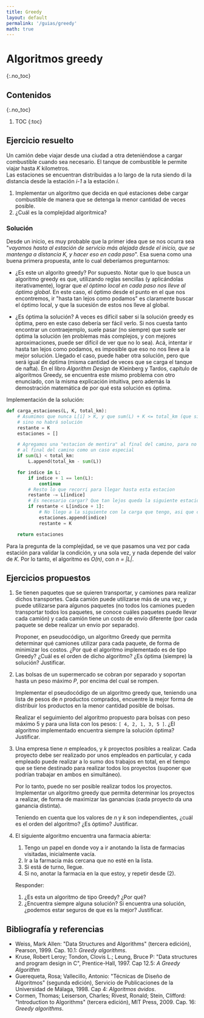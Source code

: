```yaml
---
title: Greedy
layout: default
permalink: '/guias/greedy'
math: true
---
```


# Algoritmos greedy
{:.no_toc}

## Contenidos
{:.no_toc}

1. TOC
{:toc}

## Ejercicio resuelto

Un camión debe viajar desde una ciudad a otra deteniéndose a cargar combustible cuando sea necesario. El tanque de combustible le permite viajar hasta _K_ kilometros.  
Las estaciones se encuentran distribuidas a lo largo de la ruta siendo di la distancia desde la estación _i-1_ a la estación _i_.

1. Implementar un algoritmo que decida en qué estaciones debe cargar combustible de manera que se detenga la menor cantidad de veces posible.
2. ¿Cuál es la complejidad algorítmica?

### Solución

Desde un inicio, es muy probable que la primer idea que se nos ocurra sea "_vayamos hasta al estación de servicio más alejada desde el inicio, que se mantenga a distancia K, y hacer eso en cada paso_". Esa suena como una buena primera propuesta, ante lo cual deberíamos preguntarnos:

- ¿Es este un algorito greedy?
    Por supuesto. Notar que lo que busca un algoritmo greedy es que, utilizando reglas sencillas (y aplicándolas iterativamente), lograr que *el óptimo local en cada paso nos lleve al óptimo global*. En este caso, el óptimo desde el punto en el que nos encontremos, ir "hasta tan lejos como podamos" es claramente buscar el óptimo local, y que la sucesión de estos nos lleve al global.

- ¿Es óptima la solución?
    A veces es difícil saber si la solución greedy es óptima, pero en este caso debería ser fácil verlo. Si nos cuesta tanto encontrar un contraejemplo, suele pasar (no siempre) que suele ser óptima la solución (en problemas más complejos, y con mejores aproximaciones, puede ser difícil de ver que no lo sea). Acá, intentar ir hasta tan lejos como podamos, es imposible que eso no nos lleve a la mejor solución.
    Llegado el caso, puede haber otra solución, pero que será igual de óptima (misma cantidad de veces que se carga el tanque de nafta).
    En el libro _Algorithm Design_ de Kleinberg y Tardos, capítulo de algoritmos Greedy, se encuentra este mismo problema con otro enunciado, con la misma explicación intuitiva, pero además la demostración matemática de por qué esta solución es óptima.

Implementación de la solución:


```python
def carga_estaciones(L, K, total_km):
    # Asumimos que nunca L[i] > K, y que sum(L) + K <= total_km (que siempre cargando en la ultima llegamos al final),
    # sino no habrá solución
    restante = K
    estaciones = []

    # Agregamos una "estacion de mentira" al final del camino, para no tener que considerar
    # al final del camino como un caso especial
    if sum(L) < total_km:
        L.append(total_km - sum(L))

    for indice in L:
        if indice + 1 == len(L):
            continue
        # Resto lo que recorri para llegar hasta esta estacion
        restante -= L[indice]
        # Es necesario cargar? Que tan lejos queda la siguiente estacion?
        if restante < L[indice + 1]:
            # No llego a la siguiente con la carga que tengo, asi que cargo aca
            estaciones.append(indice)
            restante = K

    return estaciones
```    
Para la pregunta de la complejidad, se ve que pasamos una vez por cada estación para validar la condición, y una sola vez, y nada depende del valor de _K_. Por lo tanto, el algoritmo es _O(n)_, con _n = |L|_.

## Ejercicios propuestos

1.  Se tienen paquetes que se quieren transportar, y camiones para realizar dichos transportes. Cada camión puede utilizarse más de una vez, y puede utilizarse para algunos paquetes (no todos los camiones pueden transportar todos los paquetes, se conoce cuáles paquetes puede llevar cada camión) y cada camión tiene un costo de envío diferente (por cada paquete se debe realizar un envío por separado).

    Proponer, en pseudocódigo, un algoritmo Greedy que permita determinar qué camiones utilizar para cada paquete, de forma de minimizar los costos. ¿Por qué el algoritmo implementado es de tipo Greedy? ¿Cuál es el orden de dicho algoritmo? ¿Es óptima (siempre) la solución? Justificar.

2. Las bolsas de un supermercado se cobran por separado y soportan hasta un peso máximo _P_, por encima del cual se rompen.

   Implementar el pseudocódigo de un algoritmo greedy que, teniendo una lista de pesos de _n_ productos comprados, encuentre la mejor forma de distribuir los productos en la menor cantidad posible de bolsas.

   Realizar el seguimiento del algoritmo propuesto para bolsas con peso máximo 5 y para una lista con los pesos: `[ 4, 2, 1, 3, 5 ]`.
¿El algoritmo implementado encuentra siempre la solución óptima? Justificar.

3. Una empresa tiene _n_ empleados, y _k_ proyectos posibles a realizar. Cada proyecto debe ser realizado por unos empleados en particular, y cada empleado puede realizar a lo sumo dos trabajos en total, en el tiempo que se tiene destinado para realizar todos los proyectos (suponer que podrían trabajar en ambos en simultáneo).

   Por lo tanto, puede no ser posible realizar todos los proyectos. Implementar un algoritmo greedy que permita determinar los proyectos a realizar, de forma de maximizar las ganancias (cada proyecto da una ganancia distinta).

   Teniendo en cuenta que los valores de _n_ y _k_ son independientes, ¿cuál es el orden del algoritmo? ¿Es óptimo? Justificar.

4. El siguiente algoritmo encuentra una farmacia abierta:
    1. Tengo un papel en donde voy a ir anotando la lista de farmacias visitadas, inicialmente vacía.
    2. Ir a la farmacia más cercana que no esté en la lista.
    3. Si está de turno, llegue.
    4. Si no, anotar la farmacia en la que estoy, y repetir desde (2).

   Responder:
    1. ¿Es esta un algoritmo de tipo Greedy? ¿Por qué?
    2. ¿Encuentra siempre alguna solución? Si encuentra una solución, ¿podemos estar seguros de que es la mejor?
Justificar.

## Bibliografía y referencias

- Weiss, Mark Allen: "Data Structures and Algorithms" (tercera edición), Pearson, 1999. Cap. 10.1: _Greedy algorithms_.
- Kruse, Robert Leroy;  Tondon, Clovis L.;  Leung, Bruce P: "Data structures and program design in C", Prentice-Hall, 1997. Cap 12.5: _A Greedy Algorithm_
- Guerequeta, Rosa; Vallecillo, Antonio: "Técnicas de Diseño de Algoritmos" (segunda edición), Servicio de Publicaciones de la Universidad de Málaga, 1998. Cap 4: _Algoritmos ávidos_.
- Cormen, Thomas; Leiserson, Charles; Rivest, Ronald; Stein, Clifford: "Introduction to Algorithms" (tercera edición), MIT Press, 2009. Cap. 16: _Greedy algorithms_.
